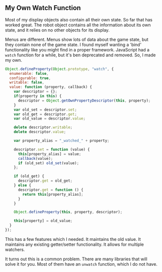 ## My Own Watch Function

Most of my display objects also contain all their own state.  So far that has worked great.  The robot object contains all the information about its own state, and it relies on no other objects for its display.

Menus are different.  Menus show lots of data about the game state, but they contain none of the game state.  I found myself wanting a 'bind' functionality like you might find in a proper framework.  JavaScript had a `watch` function for a while, but it's ben deprecated and removed.  So, I made my own.

```javascript
Object.defineProperty(Object.prototype, "watch", {
  enumerable: false,
  configurable: true,
  writable: false,
  value: function (property, callback) {
    var descriptor = {};
    if(property in this) {
      descriptor = Object.getOwnPropertyDescriptor(this, property);
    }
    var old_set = descriptor.set;
    var old_get = descriptor.get;
    var old_value = descriptor.value;

    delete descriptor.writable;
    delete descriptor.value;

    var property_alias = "_watched_" + property;

    descriptor.set = function (value) {
      this[property_alias] = value;
      callback(value);
      if (old_set) old_set(value);
    };

    if (old_get) {
      descriptor.get = old_get;
    } else {
      descriptor.get = function () {
        return this[property_alias];
      }
    }

    Object.defineProperty(this, property, descriptor);

    this[property] = old_value;
  }
});
```

This has a few features which I needed.  It maintains the old value.  It maintains any existing getter/setter functionality.  It allows for multiple watchers.

It turns out this is a common problem.  There are many libraries that will solve it for you.  Most of them have an `unwatch` function, which I do not have.